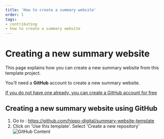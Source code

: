 ```yaml
---
title: 'How to create a summary website'
order: 1
tags:
- contributing
- how to create a summary website
---
```

# Creating a new summary website

This page explains how you can create a new summary website from this template project.    

You’ll need a **GitHub** account to create a new summary website.

[If you do not have one already, you can create a GitHub account for free](/contributing/setup-access-to-contribute.md)


## Creating a new summary website using GitHub
1. Go to : https://github.com/hippo-digital/summary-website-template
2. Click on 'Use this template'. Select 'Create a new repository'
   ![GitHub Content](/images/GitHub_Use_This_Template.png)
